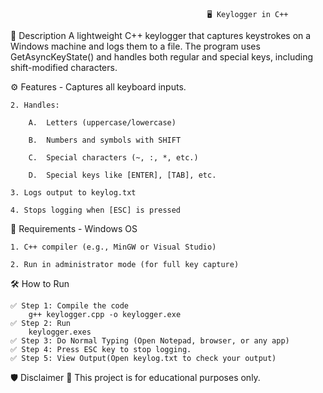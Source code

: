                                                 🖥️ Keylogger in C++

📌 Description
A lightweight C++ keylogger that captures keystrokes on a Windows machine and logs them to a file. The program uses GetAsyncKeyState() and handles both regular and special keys, including shift-modified characters.

⚙️ Features - Captures all keyboard inputs.

    2. Handles:

        A.  Letters (uppercase/lowercase)

        B.  Numbers and symbols with SHIFT

        C.  Special characters (~, :, *, etc.)

        D.  Special keys like [ENTER], [TAB], etc.

    3. Logs output to keylog.txt

    4. Stops logging when [ESC] is pressed

🧾 Requirements - Windows OS

    1. C++ compiler (e.g., MinGW or Visual Studio)

    2. Run in administrator mode (for full key capture)

🛠️ How to Run

    ✅ Step 1: Compile the code 
        g++ keylogger.cpp -o keylogger.exe
    ✅ Step 2: Run
        keylogger.exes
    ✅ Step 3: Do Normal Typing (Open Notepad, browser, or any app)
    ✅ Step 4: Press ESC key to stop logging.
    ✅ Step 5: View Output(Open keylog.txt to check your output)

🛡️ Disclaimer
🚨 This project is for educational purposes only.
